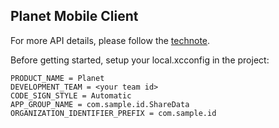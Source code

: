 ## Planet Mobile Client

For more API details, please follow the [technote](https://github.com/Planetable/Planet/blob/main/Technotes/API.md).

Before getting started, setup your local.xcconfig in the project:
```
PRODUCT_NAME = Planet
DEVELOPMENT_TEAM = <your team id>
CODE_SIGN_STYLE = Automatic
APP_GROUP_NAME = com.sample.id.ShareData
ORGANIZATION_IDENTIFIER_PREFIX = com.sample.id
```
